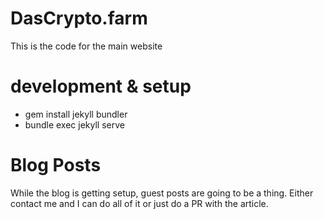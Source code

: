 DasCrypto.farm
==============

This is the code for the main website

# development & setup

* gem install jekyll bundler
* bundle exec jekyll serve

# Blog Posts

While the blog is getting setup, guest posts are going to be a thing. Either
contact me and I can do all of it or just do a PR with the article.
